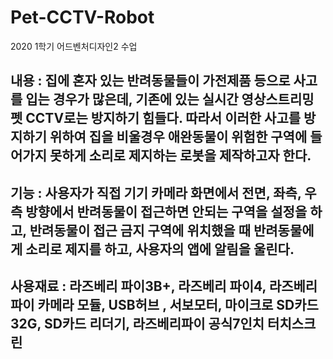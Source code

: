 # Pet-CCTV-Robot
2020 1학기 어드벤처디자인2 수업 
 
## 내용 : 집에 혼자 있는 반려동물들이 가전제품 등으로 사고를 입는 경우가 많은데, 기존에 있는 실시간 영상스트리밍 펫 CCTV로는 방지하기 힘들다. 따라서 이러한 사고를 방지하기 위하여 집을 비울경우 애완동물이 위험한 구역에 들어가지 못하게 소리로 제지하는 로봇을 제작하고자 한다.  
## 기능 : 사용자가 직접 기기 카메라 화면에서 전면, 좌측, 우측 방향에서 반려동물이 접근하면 안되는 구역을 설정을 하고, 반려동물이  접근 금지 구역에 위치했을 때 반려동물에게 소리로 제지를 하고, 사용자의 앱에 알림을 울린다.  
## 사용재료 : 라즈베리 파이3B+, 라즈베리 파이4, 라즈베리파이 카메라 모듈, USB허브 , 서보모터, 마이크로 SD카드 32G, SD카드 리더기, 라즈베리파이 공식7인치 터치스크린
